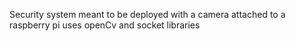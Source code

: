 Security system meant to be deployed with a camera attached to a raspberry pi uses openCv and socket libraries
